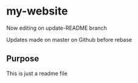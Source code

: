 # my-website

Now editing on update-README branch

Updates made on master on Github before rebase

## Purpose

This is just a readme file

